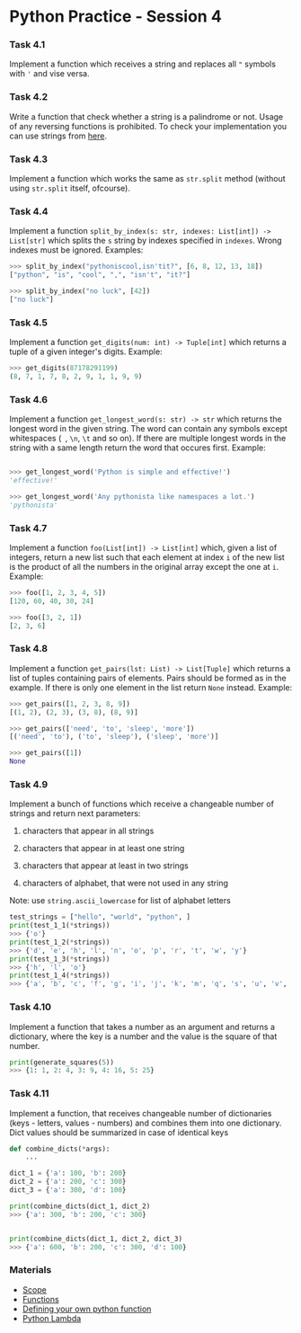 # Python Practice - Session 4


### Task 4.1
Implement a function which receives a string and replaces all `"` symbols
with `'` and vise versa.

### Task 4.2
Write a function that check whether a string is a palindrome or not. Usage of
any reversing functions is prohibited. To check your implementation you can use
strings from [here](https://en.wikipedia.org/wiki/Palindrome#Famous_palindromes).

### Task 4.3
Implement a function which works the same as `str.split` method
(without using `str.split` itself, ofcourse).

### Task 4.4
Implement a function `split_by_index(s: str, indexes: List[int]) -> List[str]`
which splits the `s` string by indexes specified in `indexes`. Wrong indexes
must be ignored.
Examples:
```python
>>> split_by_index("pythoniscool,isn'tit?", [6, 8, 12, 13, 18])
["python", "is", "cool", ",", "isn't", "it?"]

>>> split_by_index("no luck", [42])
["no luck"]
```

### Task 4.5
Implement a function `get_digits(num: int) -> Tuple[int]` which returns a tuple
of a given integer's digits.
Example:
```python
>>> get_digits(87178291199)
(8, 7, 1, 7, 8, 2, 9, 1, 1, 9, 9)
```

### Task 4.6
Implement a function `get_longest_word(s: str) -> str` which returns the
longest word in the given string. The word can contain any symbols except
whitespaces (` `, `\n`, `\t` and so on). If there are multiple longest words in
the string with a same length return the word that occures first.
Example:
```python

>>> get_longest_word('Python is simple and effective!')
'effective!'

>>> get_longest_word('Any pythonista like namespaces a lot.')
'pythonista'
```

### Task 4.7
Implement a function `foo(List[int]) -> List[int]` which, given a list of
integers, return a new list such that each element at index `i` of the new list
is the product of all the numbers in the original array except the one at `i`.
Example:
```python
>>> foo([1, 2, 3, 4, 5])
[120, 60, 40, 30, 24]

>>> foo([3, 2, 1])
[2, 3, 6]
```

### Task 4.8
Implement a function `get_pairs(lst: List) -> List[Tuple]` which returns a list
of tuples containing pairs of elements. Pairs should be formed as in the
example. If there is only one element in the list return `None` instead.
Example:
```python
>>> get_pairs([1, 2, 3, 8, 9])
[(1, 2), (2, 3), (3, 8), (8, 9)]

>>> get_pairs(['need', 'to', 'sleep', 'more'])
[('need', 'to'), ('to', 'sleep'), ('sleep', 'more')]

>>> get_pairs([1])
None
```

### Task 4.9
Implement a bunch of functions which receive a changeable number of strings and return next parameters:

1) characters that appear in all strings

2) characters that appear in at least one string

3) characters that appear at least in two strings

4) characters of alphabet, that were not used in any string

Note: use `string.ascii_lowercase` for list of alphabet letters

```python
test_strings = ["hello", "world", "python", ]
print(test_1_1(*strings))
>>> {'o'}
print(test_1_2(*strings))
>>> {'d', 'e', 'h', 'l', 'n', 'o', 'p', 'r', 't', 'w', 'y'}
print(test_1_3(*strings))
>>> {'h', 'l', 'o'}
print(test_1_4(*strings))
>>> {'a', 'b', 'c', 'f', 'g', 'i', 'j', 'k', 'm', 'q', 's', 'u', 'v', 'x', 'z'}
```

### Task 4.10
Implement a function that takes a number as an argument and returns a dictionary, where the key is a number and the value is the square of that number.
```python
print(generate_squares(5))
>>> {1: 1, 2: 4, 3: 9, 4: 16, 5: 25}
```

### Task 4.11
Implement a function, that receives changeable number of dictionaries (keys - letters, values - numbers) and combines them into one dictionary.
Dict values ​​should be summarized in case of identical keys

```python
def combine_dicts(*args):
    ...

dict_1 = {'a': 100, 'b': 200}
dict_2 = {'a': 200, 'c': 300}
dict_3 = {'a': 300, 'd': 100}

print(combine_dicts(dict_1, dict_2)
>>> {'a': 300, 'b': 200, 'c': 300}


print(combine_dicts(dict_1, dict_2, dict_3)
>>> {'a': 600, 'b': 200, 'c': 300, 'd': 100}
```

### Materials
* [Scope](https://python-scripts.com/scope)
* [Functions](https://python-scripts.com/functions-python)
* [Defining your own python function](https://realpython.com/defining-your-own-python-function/)
* [Python Lambda](https://realpython.com/python-lambda/)
